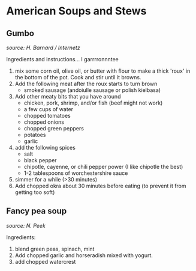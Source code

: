 American Soups and Stews
========================

Gumbo 
---------
*source: H. Barnard / Internetz*

Ingredients and instructions... I garrrronnntee
1. mix some corn oil, olive oil, or butter with flour to make a thick 'roux' in the bottom of the pot.  Cook and stir until it browns.
2. Add the following meat after the roux starts to turn brown
    - smoked sausage (andoiulle sausage or polish kielbasa)
3. Add other meaty bits that you have around
    - chicken, pork, shrimp, and/or fish (beef might not work)
    - a few cups of water
    - chopped tomatoes
    - chopped onions
    - chopped green peppers
    - potatoes
    - garlic
4. add the following spices
    - salt
    - black pepper
    - chipotle, cayenne, or chili pepper power (I like chipotle the best)
    - 1-2 tablespoons of worchestershire sauce
5. simmer for a while (>30 minutes)
6. Add chopped okra about 30 minutes before eating (to prevent it from getting too soft)

Fancy pea soup
-------------
*source: N. Peek*

Ingredients: 
1. blend green peas, spinach, mint
2. Add chopped garlic and horseradish mixed with yogurt.
3. add chopped watercrest

